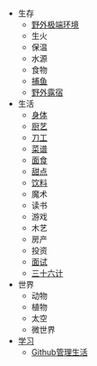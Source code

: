 - 生存
  - [野外极端环境](/野外极端环境)
  - 生火
  - 保温
  - 水源
  - 食物
  - [捕鱼](/捕鱼)
  - [野外露宿](/野外露宿)
- 生活
  - [身体](/身体)
  - [厨艺](/厨艺)
  - [刀工](/刀工)
  - [菜谱](/菜谱)
  - [面食](/面食)
  - [甜点](/甜点)
  - [饮料](/饮料)
  - 魔术
  - 读书
  - 游戏
  - 木艺
  - 房产
  - 投资
  - [面试](/面试)
  - [三十六计](/三十六计)
- 世界
  - 动物
  - 植物
  - 太空
  - 微世界
- [学习](/学习)
  - [Github管理生活](/Github管理生活)
